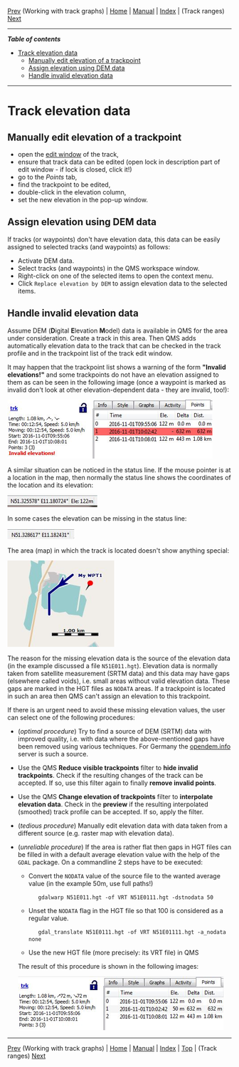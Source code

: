 [Prev](DocGisItemsTrkGraphs) (Working with track graphs) | [Home](Home) | [Manual](DocMain) | [Index](AxAdvIndex) | (Track ranges) [Next](DocGisItemsTrkRange)
- - -

***Table of contents***

* [Track elevation data](#track-elevation-data)
    * [Manually edit elevation of a trackpoint](#manually-edit-elevation-of-a-trackpoint)
    * [Assign elevation using DEM data](#assign-elevation-using-dem-data)
    * [Handle invalid elevation data](#handle-invalid-elevation-data)

* * * * * * * * * *
 
# Track elevation data

## Manually edit elevation of a trackpoint

* open the [edit window][TrkEdit] of the track,
* ensure that track data can be edited (open lock in description part of edit window - if lock is closed, click it!)
* go to the _Points_ tab,
* find the trackpoint to be edited,
* double-click in the elevation column,
* set the new elevation in the pop-up window.

## Assign elevation using DEM data

If tracks (or waypoints) don't have elevation data, this data can be easily assigned to selected tracks (and waypoints) as follows:

* Activate DEM data.
* Select tracks (and waypoints) in the QMS workspace window.
* Right-click on one of the selected items to open the context menu.
* Click `Replace elevation by DEM` to assign elevation data to the selected items.

## Handle invalid elevation data


Assume DEM (**D**igital **E**levation **M**odel) data is available in QMS for the area under consideration. Create
a track in this area. Then QMS adds automatically elevation data to the track that can be checked in the track profile and
in the trackpoint list of the track edit window.

It may happen that the trackpoint list shows a warning of the form __"Invalid elevations!"__ and some trackpoints do not have
an elevation assigned to them as can be seen in the following image (once a waypoint is marked as invalid don't look at
other elevation-dependent data - they are invalid, too!):

![Invalid track elevation](images/DocFaq/DEM10.jpg "Invalid track elevation")

A similar situation can be noticed in the status line. If the mouse pointer is at a location in the map, then normally the
status line shows the coordinates of the location and its elevation:

![Status line with elevation](images/DocFaq/DEM11.jpg "Status line with elevation")

In some cases the elevation can be missing in the status line:

![Status line without elevation](images/DocFaq/DEM12.jpg "Status line without elevation")

The area (map) in which the track is located doesn't show anything special:

![DEM data with gaps](images/DocFaq/DEM0.jpg "DEM data with gaps")

The reason for the missing elevation data is the source of the elevation data (in the example discussed
a file `N51E011.hgt`). Elevation data
is normally taken from satellite measurement (SRTM data) and this data may have gaps (elsewhere called voids), i.e. small areas without valid elevation
data. These gaps are marked in the HGT files as `NODATA` areas. If a trackpoint is located in such an area then QMS can't
assign an elevation to this trackpoint.

If there is an urgent need to avoid these missing elevation values, the user can select one of the following procedures:

* (_optimal procedure_) Try to find a source of DEM (SRTM) data with improved quality, i.e. with data where the
above-mentioned gaps have been removed using various techniques. For Germany the
[opendem.info](https://opendem.info/download_srtm.html) server is such a source.
* Use the QMS __Reduce visible trackpoints__ filter to __hide invalid trackpoints__. Check if
the resulting changes of the track can be accepted. If so, use this filter again to finally __remove
invalid points__.

* Use the QMS __Change elevation of trackpoints__ filter to __interpolate elevation data__. Check in the __preview__
if the resulting interpolated (smoothed) track profile can be accepted. If so, apply the filter.

* (_tedious procedure_) Manually edit elevation data with data taken from a different source (e.g. raster map
with elevation data).

* (_unreliable procedure_) If the area is rather flat then gaps in HGT files can be filled in with a default average elevation
value with the help of the `GDAL` package. On a commandline 2 steps have to be executed:

    * Convert the `NODATA` value of the source file to the wanted average value (in the example 50m, use full paths!)

             gdalwarp N51E011.hgt -of VRT N51E0111.hgt -dstnodata 50

    * Unset the `NODATA` flag in the HGT file so that 100 is considered as a regular value.

             gdal_translate N51E0111.hgt -of VRT N51E01111.hgt -a_nodata none

    * Use the new HGT file (more precisely: its VRT file) in QMS

    The result of this procedure is shown in the following images:

    ![Trackpoints with corrected elevation](images/DocFaq/DEM13.jpg "Trackpoints with corrected elevation")

[TrkEdit]: DocGisItemsTrk#user-content-view--edit-details "Track edit window"


- - -
[Prev](DocGisItemsTrkGraphs) (Working with track graphs) | [Home](Home) | [Manual](DocMain) | [Index](AxAdvIndex) | [Top](#) | (Track ranges) [Next](DocGisItemsTrkRange)
